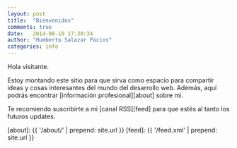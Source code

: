 ```yaml
---
layout: post
title:  "Bienvenidos"
comments: true
date:   2014-08-10 17:30:34
author: "Humberto Salazar Pacios"
categories: info
---
```


Hola visitante.

<!--more-->

Estoy montando este sitio para que sirva como espacio para compartir ideas y cosas interesantes del mundo del desarrollo
web. Además, aquí podrás encontrar [información profesional][about] sobre mi.

Te recomiendo suscribirte a mi [canal RSS][feed] para que estés al tanto los futuros updates.

[about]: {{ '/about/' | prepend: site.url }}
[feed]:  {{ '/feed.xml' | prepend: site.url }}